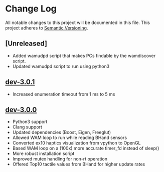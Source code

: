 # Change Log
All notable changes to this project will be documented in this file.
This project adheres to [Semantic Versioning](http://semver.org/). 

## [Unreleased]

- Added wamudpd script that makes PCs findable by the wamdiscover script.
- Updated wamudpd script to run using python3

## [dev-3.0.1]

- Increased enumeration timeout from 1 ms to 5 ms

## [dev-3.0.0]

- Python3 support
- Clang support
- Updated dependencies (Boost, Eigen, Freeglut)
- Allowed WAM loop to run while reading BHand sensors
- Converted ex10 haptics visualization from vpython to OpenGL
- Based WAM loop on a (100x) more accurate timer_fd instead of sleep()
- More robust installation script
- Improved mutex handling for non-rt operation
- Offered Top10 tactile values from BHand for higher update rates

[dev-3.0.1]: https://git.barrett.com/software/libbarrett/-/tags/dev-3.0.1
[dev-3.0.0]: https://git.barrett.com/software/libbarrett/-/tags/dev-3.0.0

